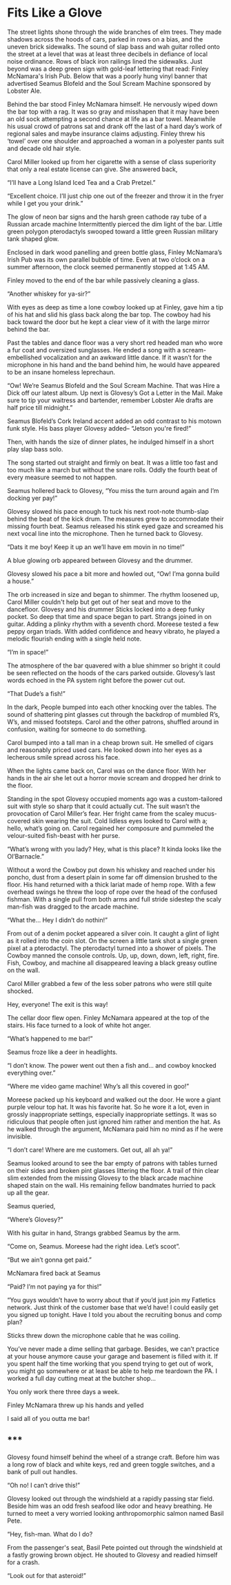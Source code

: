 # Fits Like a Glove
The street lights shone through the wide branches of elm trees. They made shadows across the hoods of cars, parked in rows on a bias, and the uneven brick sidewalks. The sound of slap bass and wah guitar rolled onto the street at a level that was at least three decibels in defiance of local noise ordinance. Rows of black iron railings lined the sidewalks. Just beyond was a deep green sign with gold-leaf lettering that read: Finley McNamara's Irish Pub. Below that was a poorly hung vinyl banner that advertised Seamus Blofeld and the Soul Scream Machine sponsored by Lobster Ale.
 
Behind the bar stood Finley McNamara himself. He nervously wiped down the bar top with a rag. It was so gray and misshapen that it may have been an old sock attempting a second chance at life as a bar towel. Meanwhile his usual crowd of patrons sat and drank off the last of a hard day’s work of regional sales and maybe insurance claims adjusting. Finley threw his ‘towel’ over one shoulder and approached a woman in a polyester pants suit and decade old hair style.
 
Carol Miller looked up from her cigarette with a sense of class superiority that only a real estate license can give. She answered back,

“I’ll have a Long Island Iced Tea and a Crab Pretzel.”

“Excellent choice. I’ll just chip one out of the freezer and throw it in the fryer while I get you your drink.”

The glow of neon bar signs and the harsh green cathode ray tube of a Russian arcade machine Intermittently pierced the dim light of the bar. Little green polygon pterodactyls swooped toward a little green Russian military tank shaped glow.
 
Enclosed in dark wood panelling and green bottle glass, Finley McNamara’s Irish Pub was its own parallel bubble of time. Even at two o’clock on a summer afternoon, the clock seemed permanently stopped at 1:45 AM.

Finley moved to the end of the bar while passively cleaning a glass.
 
“Another whiskey for ya-sir?”

With eyes as deep as time a lone cowboy looked up at Finley, gave him a tip of his hat and slid his glass back along the bar top. The cowboy had his back toward the door but he kept a clear view of it with the large mirror behind the bar.

Past the tables and dance floor was a very short red headed man who wore a fur coat and oversized sunglasses. He ended a song with a scream-embellished vocalization and an awkward little dance. If it wasn’t for the microphone in his hand and the band behind him, he would have appeared to be an insane homeless leprechaun.

“Ow! We’re Seamus Blofeld and the Soul Scream Machine. That was Hire a Dick off our latest album. Up next is Glovesy’s Got a Letter in the Mail. Make sure to tip your waitress and bartender, remember Lobster Ale drafts are half price till midnight.”

Seamus Blofeld’s Cork Ireland accent added an odd contrast to his motown funk style. His bass player Glovesy added– 
“Jetson you're fired!”
 
Then, with hands the size of dinner plates, he indulged himself in a short play slap bass solo.
 
The song started out straight and firmly on beat. It was a little too fast and too much like a march but without the snare rolls. Oddly the fourth beat of every measure seemed to not happen.

Seamus hollered back to Glovesy,
“You miss the turn around again and I’m docking yer pay!”

Glovesy slowed his pace enough to tuck his next root-note thumb-slap behind the beat of the kick drum. The measures grew to accommodate their missing fourth beat. Seamus released his stink eyed gaze and screamed his next vocal line into the microphone. Then he turned back to Glovesy.

“Dats it me boy! Keep it up an we’ll have em movin in no time!”

A blue glowing orb appeared between Glovesy and the drummer.

Glovesy slowed his pace a bit more and howled out, 
“Ow! I’ma gonna build a house.”

The orb increased in size and began to shimmer. The rhythm loosened up, Carol Miller couldn't help but get out of her seat and move to the dancefloor. Glovesy and his drummer Sticks locked into a deep funky pocket. So deep that time and space began to part. Strangs joined in on guitar. Adding a plinky rhythm with a seventh chord. Moreese tested a few peppy organ triads. With added confidence and heavy vibrato, he played a melodic flourish ending with a single held note.
 
“I’m in space!”

The atmosphere of the bar quavered with a blue shimmer so bright it could be seen reflected on the hoods of the cars parked outside. Glovesy’s last words echoed in the PA system right before the power cut out.

“That Dude’s a fish!”

In the dark, People bumped into each other knocking over the tables. The sound of shattering pint glasses cut through the backdrop of mumbled R’s, W’s, and missed footsteps. Carol and the other patrons, shuffled around in confusion, waiting for someone to do something.

Carol bumped into a tall man in a cheap brown suit. He smelled of cigars and reasonably priced used cars. He looked down into her eyes as a lecherous smile spread across his face.

When the lights came back on, Carol was on the dance floor. With her hands in the air she let out a horror movie scream and dropped her drink to the floor.

Standing in the spot Glovesy occupied moments ago was a custom-tailored suit with style so sharp that it could actually cut. The suit wasn’t the provocation of Carol Miller’s fear. Her fright came from the scaley mucus-covered skin wearing the suit. Cold lidless eyes looked to Carol with a; hello, what’s going on. Carol regained her composure and pummeled the velour-suited fish-beast with her purse.

“What’s wrong with you lady? Hey, what is this place? It kinda looks like the Ol’Barnacle.”

Without a word the Cowboy put down his whiskey and reached under his poncho, dust from a desert plain in some far off dimension brushed to the floor. His hand returned with a thick lariat made of hemp rope. With a few overhead swings he threw the loop of rope over the head of the confused fishman. With a single pull from both arms and full stride sidestep the scaly man-fish was dragged to the arcade machine.

“What the… Hey I didn’t do nothin!”

From out of a denim pocket appeared a silver coin. It caught a glint of light as it rolled into the coin slot. On the screen a little tank shot a single green pixel at a pterodactyl. The pterodactyl turned into a shower of pixels. The Cowboy manned the console controls. Up, up, down, down, left, right, fire. Fish, Cowboy, and machine all disappeared leaving a black greasy outline on the wall.

Carol Miller grabbed a few of the less sober patrons who were still quite shocked.

Hey, everyone! The exit is this way!

The cellar door flew open. Finley McNamara appeared at the top of the stairs. His face turned to a look of white hot anger.

“What’s happened to me bar!”

Seamus froze like a deer in headlights.

“I don’t know. The power went out then a fish and... and cowboy knocked everything over.”

“Where me video game machine! Why’s all this covered in goo!”

Moreese packed up his keyboard and walked out the door. He wore a giant purple velour top hat. It was his favorite hat. So he wore it a lot, even in grossly inappropriate settings, especially inappropriate settings. It was so ridiculous that people often just ignored him rather and mention the hat. As he walked through the argument, McNamara paid him no mind as if he were invisible.

“I don’t care! Where are me customers. Get out, all ah ya!”

Seamus looked around to see the bar empty of patrons with tables turned on their sides and broken pint glasses littering the floor. A trail of thin clear slim extended from the missing Glovesy to the black arcade machine shaped stain on the wall. His remaining fellow bandmates hurried to pack up all the gear.

Seamus queried,

“Where’s Glovesy?”

With his guitar in hand, Strangs grabbed Seamus by the arm.

“Come on, Seamus. Moreese had the right idea. Let’s scoot”.

“But we ain’t gonna get paid.”

McNamara fired back at Seamus

“Paid? I’m not paying ya for this!”

“You guys wouldn’t have to worry about that if you’d just join my Fatletics network. Just think of the customer base that we’d have! I could easily get you signed up tonight. Have I told you about the recruiting bonus and comp plan?

Sticks threw down the microphone cable that he was coiling.

You’ve never made a dime selling that garbage. Besides, we can’t practice at your house anymore cause your garage and basement is filled with it. If you spent half the time working that you spend trying to get out of work, you might go somewhere or at least be able to help me teardown the PA. I worked a full day cutting meat at the butcher shop…

You only work there three days a week.

Finley McNamara threw up his hands and yelled

I said all of you outta me bar!

## ***
Glovesy found himself behind the wheel of a strange craft. Before him was a long row of black and white keys, red and green toggle switches, and a bank of pull out handles.

“Oh no! I can’t drive this!”

Glovesy looked out through the windshield at a rapidly passing star field. Beside him was an odd fresh seafood like odor and heavy breathing. He turned to meet a very worried looking anthropomorphic salmon named Basil Pete.

“Hey, fish-man. What do I do?

From the passenger's seat, Basil Pete pointed out through the windshield at a fastly growing brown object. He shouted to Glovesy and readied himself for a crash.

“Look out for that asteroid!”
